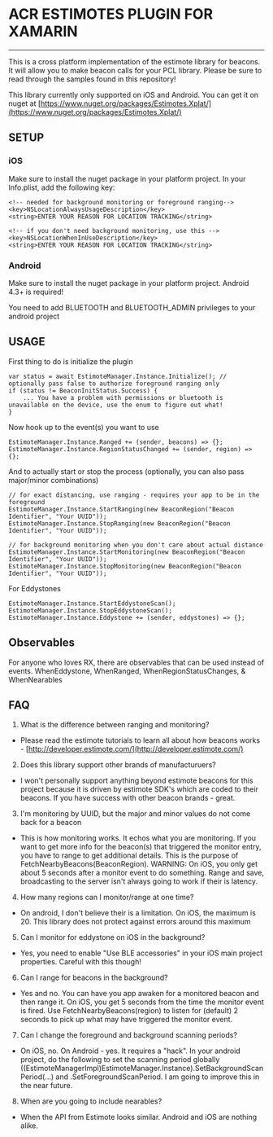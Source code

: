 ﻿# ACR ESTIMOTES PLUGIN FOR XAMARIN

---

This is a cross platform implementation of the estimote library for beacons.  It will allow you to make beacon calls for your PCL library.
Please be sure to read through the samples found in this repository!

This library currently only supported on iOS and Android.  You can get it on nuget at [https://www.nuget.org/packages/Estimotes.Xplat/](https://www.nuget.org/packages/Estimotes.Xplat/)


## SETUP
### iOS

Make sure to install the nuget package in your platform project.
In your Info.plist, add the following key:

    <!-- needed for background monitoring or foreground ranging-->
    <key>NSLocationAlwaysUsageDescription</key>
    <string>ENTER YOUR REASON FOR LOCATION TRACKING</string>

    <!-- if you don't need background monitoring, use this -->
    <key>NSLocationWhenInUseDescription</key>
    <string>ENTER YOUR REASON FOR LOCATION TRACKING</string>

### Android

Make sure to install the nuget package in your platform project.  Android 4.3+ is required!

You need to add BLUETOOTH and BLUETOOTH_ADMIN privileges to your android project


## USAGE

First thing to do is initialize the plugin

    var status = await EstimoteManager.Instance.Initialize(); // optionally pass false to authorize foreground ranging only
    if (status != BeaconInitStatus.Success) {
        ... You have a problem with permissions or bluetooth is unavailable on the device, use the enum to figure out what!
    }

Now hook up to the event(s) you want to use

    EstimoteManager.Instance.Ranged += (sender, beacons) => {};
    EstimoteManager.Instance.RegionStatusChanged += (sender, region) => {};

And to actually start or stop the process (optionally, you can also pass major/minor combinations)

    // for exact distancing, use ranging - requires your app to be in the foreground
    EstimoteManager.Instance.StartRanging(new BeaconRegion("Beacon Identifier", "Your UUID"));
    EstimoteManager.Instance.StopRanging(new BeaconRegion("Beacon Identifier", "Your UUID"));

    // for background monitoring when you don't care about actual distance
    EstimoteManager.Instance.StartMonitoring(new BeaconRegion("Beacon Identifier", "Your UUID"));
    EstimoteManager.Instance.StopMonitoring(new BeaconRegion("Beacon Identifier", "Your UUID"));

For Eddystones

    EstimoteManager.Instance.StartEddystoneScan();
    EstimoteManager.Instance.StopEddystoneScan();
    EstimoteManager.Instance.Eddystone += (sender, eddystones) => {};


## Observables

For anyone who loves RX, there are observables that can be used instead of events.  WhenEddystone, WhenRanged, WhenRegionStatusChanges, & WhenNearables

## FAQ

1. What is the difference between ranging and monitoring?
* Please read the estimote tutorials to learn all about how beacons works - [http://developer.estimote.com/](http://developer.estimote.com/)

2. Does this library support other brands of manufacturuers?
* I won't personally support anything beyond estimote beacons for this project because it is driven by estimote SDK's which are coded to their beacons.  If you have success with other beacon brands - great.

3. I'm monitoring by UUID, but the major and minor values do not come back for a beacon
* This is how monitoring works.  It echos what you are monitoring.  If you want to get more info for the beacon(s) that triggered the monitor entry, you have to range to get additional details.
  This is the purpose of FetchNearbyBeacons(BeaconRegion).  WARNING: On iOS, you only get about 5 seconds after a monitor event to do something.  Range and save, broadcasting to the server isn't always going to work if their is latency.

4. How many regions can I monitor/range at one time?
* On android, I don't believe their is a limitation.  On iOS, the maximum is 20.  This library does not protect against errors around this maximum

5. Can I monitor for eddystone on iOS in the background?
* Yes, you need to enable "Use BLE accessories" in your iOS main project properties.  Careful with this though!

6. Can I range for beacons in the background?
* Yes and no.  You can have you app awaken for a monitored beacon and then range it.  On iOS, you get 5 seconds from the time the monitor event is fired.  Use FetchNearbyBeacons(region) to listen for (default) 2 seconds to pick up what may have triggered the monitor event.

7. Can I change the foreground and background scanning periods?
* On iOS, no.  On Android - yes.  It requires a "hack".  In your android project, do the following to set the scanning period globally ((EstimoteManagerImpl)EstimoteManager.Instance).SetBackgroundScanPeriod(...) and .SetForegroundScanPeriod.  I am going to improve this in the near future.

8. When are you going to include nearables?
* When the API from Estimote looks similar.  Android and iOS are nothing alike.